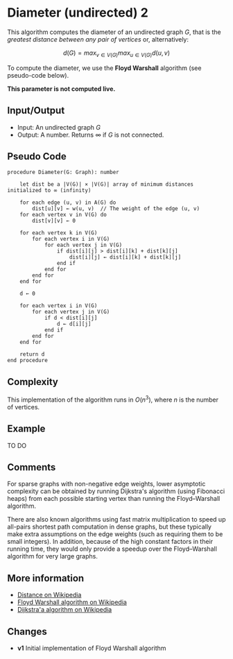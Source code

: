 # Diameter (undirected) 2

This algorithm computes the diameter of an undirected graph $G$, that is the *greatest distance between any pair of vertices* or, alternatively:

$$d(G) = max_{v\in V(G)} max_{u\in V(G)} d(u,v)$$

To compute the diameter, we use the **Floyd Warshall** algorithm (see pseudo-code below).  

**This parameter is not computed live.**

## Input/Output

- Input: An undirected graph $G$ 
- Output: A number. Returns ∞ if $G$ is not connected.

## Pseudo Code

```
procedure Diameter(G: Graph): number

    let dist be a |V(G)| × |V(G)| array of minimum distances initialized to ∞ (infinity)

    for each edge (u, v) in A(G) do
        dist[u][v] ← w(u, v)  // The weight of the edge (u, v)
    for each vertex v in V(G) do
        dist[v][v] ← 0

    for each vertex k in V(G)
        for each vertex i in V(G)
            for each vertex j in V(G)
                if dist[i][j] > dist[i][k] + dist[k][j] 
                    dist[i][j] ← dist[i][k] + dist[k][j]
                end if
            end for
        end for
    end for

    d ← 0

    for each vertex i in V(G)
        for each vertex j in V(G)
            if d < dist[i][j]
                d ← d[i][j]
            end if
        end for
    end for

    return d
end procedure
```

## Complexity

This implementation of the algorithm runs in $O(n^{3})$, where $n$ is the number of vertices.  

## Example

TO DO
 
## Comments

For sparse graphs with non-negative edge weights, lower asymptotic complexity can be obtained by running Dijkstra's algorithm (using Fibonacci heaps) from each possible starting vertex  than running the Floyd–Warshall algorithm. 

There are also known algorithms using fast matrix multiplication to speed up all-pairs shortest path computation in dense graphs, but these typically make extra assumptions on the edge weights (such as requiring them to be small integers). In addition, because of the high constant factors in their running time, they would only provide a speedup over the Floyd–Warshall algorithm for very large graphs. 

## More information

  - [Distance on Wikipedia](https://en.wikipedia.org/wiki/Distance_(graph_theory))
  - [Floyd Warshall algorithm on Wikipedia](https://en.wikipedia.org/wiki/Floyd%E2%80%93Warshall_algorithm)
  - [Dijkstra'a algorithm on Wikipedia](https://en.wikipedia.org/wiki/Dijkstra%27s_algorithm)

## Changes

  - **v1** Initial implementation of Floyd Warshall algorithm 